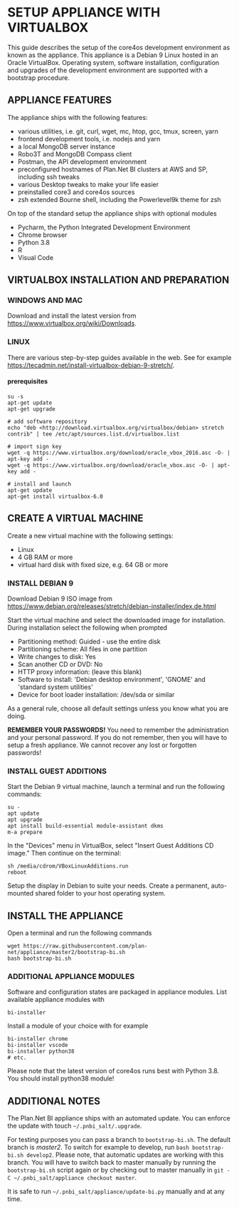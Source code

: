 SETUP APPLIANCE WITH VIRTUALBOX
===============================

This guide describes the setup of the core4os development environment as known
as the appliance. This appliance is a Debian 9 Linux hosted in an Oracle 
VirtualBox. Operating system, software installation, configuration and upgrades 
of the development environment are supported with a bootstrap procedure.

APPLIANCE FEATURES
------------------

The appliance ships with the following features:

* various utilities, i.e. git, curl, wget, mc, htop, gcc, tmux, screen, yarn
* frontend development tools, i.e. nodejs and yarn
* a local MongoDB server instance
* Robo3T and MongoDB Compass client
* Postman, the API development environment
* preconfigured hostnames of Plan.Net BI clusters at AWS and SP, including ssh tweaks
* various Desktop tweaks to make your life easier
* preinstalled core3 and core4os sources
* zsh extended Bourne shell, including the Powerlevel9k theme for zsh

On top of the standard setup the appliance ships with optional modules

* Pycharm, the Python Integrated Development Environment
* Chrome browser
* Python 3.8
* R
* Visual Code

VIRTUALBOX INSTALLATION AND PREPARATION
---------------------------------------

### WINDOWS AND MAC

Download and install the latest version from
https://www.virtualbox.org/wiki/Downloads.

### LINUX

There are various step-by-step guides available in the web. See for example
https://tecadmin.net/install-virtualbox-debian-9-stretch/.

#### prerequisites

    su -s
    apt-get update
    apt-get upgrade

    # add software repository
    echo "deb <http://download.virtualbox.org/virtualbox/debian> stretch contrib" | tee /etc/apt/sources.list.d/virtualbox.list

    # import sign key
    wget -q https://www.virtualbox.org/download/oracle_vbox_2016.asc -O- | apt-key add -
    wget -q https://www.virtualbox.org/download/oracle_vbox.asc -O- | apt-key add -

    # install and launch
    apt-get update
    apt-get install virtualbox-6.0

CREATE A VIRTUAL MACHINE
------------------------

Create a new virtual machine with the following settings:

* Linux
* 4 GB RAM or more
* virtual hard disk with fixed size, e.g. 64 GB or more

### INSTALL DEBIAN 9

Download Debian 9 ISO image from 
https://www.debian.org/releases/stretch/debian-installer/index.de.html

Start the virtual machine and select the downloaded image for installation. 
During installation select the following when prompted

* Partitioning method: Guided - use the entire disk
* Partitioning scheme: All files in one partition
* Write changes to disk: Yes
* Scan another CD or DVD: No
* HTTP proxy information: (leave this blank)
* Software to install: 'Debian desktop environment', 'GNOME' and 'standard system utilities'
* Device for boot loader installation: /dev/sda or similar

As a general rule, choose all default settings unless you know what you are doing.

**REMEMBER YOUR PASSWORDS!** You need to remember the administration and your 
personal password. If you do not remember, then you will have to setup a fresh
appliance. We cannot recover any lost or forgotten passwords!

### INSTALL GUEST ADDITIONS

Start the Debian 9 virtual machine, launch a terminal and run the following 
commands:

    su -
    apt update
    apt upgrade
    apt install build-essential module-assistant dkms
    m-a prepare

In the "Devices" menu in VirtualBox, select "Insert Guest Additions CD image."
Then continue on the terminal:

    sh /media/cdrom/VBoxLinuxAdditions.run
    reboot

Setup the display in Debian to suite your needs. Create a permanent, 
auto-mounted shared folder to your host operating system.

INSTALL THE APPLIANCE
---------------------

Open a terminal and run the following commands

    wget https://raw.githubusercontent.com/plan-net/appliance/master2/bootstrap-bi.sh
    bash bootstrap-bi.sh

### ADDITIONAL APPLIANCE MODULES

Software and configuration states are packaged in appliance modules. List 
available appliance modules with

    bi-installer

Install a module of your choice with for example

    bi-installer chrome
    bi-installer vscode
    bi-installer python38
    # etc.

Please note that the latest version of core4os runs best with Python 3.8. 
You should install python38 module!

ADDITIONAL NOTES
----------------

The Plan.Net BI appliance ships with an automated update. You can enforce 
the update with touch ```~/.pnbi_salt/.upgrade```.

For testing purposes you can pass a branch to ```bootstrap-bi.sh```. The 
default branch is _master2_. To switch for example to develop, run
```bash bootstrap-bi.sh develop2```. Please note, that automatic updates 
are working with this branch. You will have to switch back to master manually
by running the ```bootstrap-bi.sh``` script again or by checking out to master
manually in  ```git -C ~/.pnbi_salt/appliance checkout master```.

It is safe to run ```~/.pnbi_salt/appliance/update-bi.py``` manually and at any 
time.
